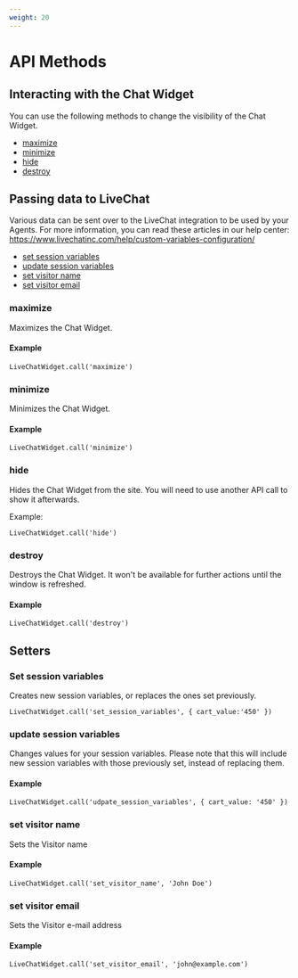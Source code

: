 ```yaml
---
weight: 20
---
```


# API Methods

## Interacting with the Chat Widget

You can use the following methods to change the visibility of the Chat Widget.

- [maximize](#maximize)
- [minimize](#minimize)
- [hide](#hide)
- [destroy](#destroy)

## Passing data to LiveChat

Various data can be sent over to the LiveChat integration to be used by your Agents.
For more information, you can read these articles in our help center: https://www.livechatinc.com/help/custom-variables-configuration/

- [set session variables](#set-session-variables)
- [update session variables](#update-session-variables)
- [set visitor name](#set-visitor-name)
- [set visitor email](#set-visitor-email)

### maximize

Maximizes the Chat Widget.

#### Example

`LiveChatWidget.call('maximize')`

### minimize

Minimizes the Chat Widget.

#### Example

`LiveChatWidget.call('minimize')`

### hide

Hides the Chat Widget from the site.
You will need to use another API call to show it afterwards.

Example:

`LiveChatWidget.call('hide')`

### destroy

Destroys the Chat Widget.
It won't be available for further actions until the window is refreshed.

#### Example

`LiveChatWidget.call('destroy')`

## Setters

### Set session variables

Creates new session variables, or replaces the ones set previously.

`LiveChatWidget.call('set_session_variables', { cart_value:'450' })`

### update session variables

Changes values for your session variables.
Please note that this will include new session variables with those previously set, instead of replacing them.

#### Example

`LiveChatWidget.call('udpate_session_variables', { cart_value: '450' })`

### set visitor name

Sets the Visitor name

#### Example

`LiveChatWidget.call('set_visitor_name', 'John Doe')`

### set visitor email

Sets the Visitor e-mail address

#### Example

`LiveChatWidget.call('set_visitor_email', 'john@example.com')`
